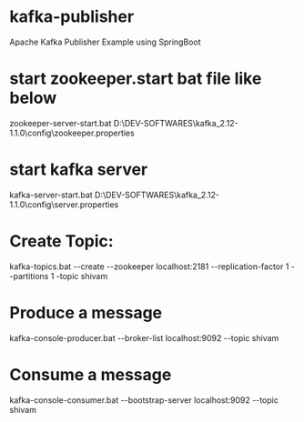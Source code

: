 # kafka-publisher
Apache Kafka Publisher Example using SpringBoot

# start zookeeper.start bat file like below
zookeeper-server-start.bat D:\DEV-SOFTWARES\kafka_2.12-1.1.0\config\zookeeper.properties

# start kafka server
kafka-server-start.bat D:\DEV-SOFTWARES\kafka_2.12-1.1.0\config\server.properties

# Create Topic:
kafka-topics.bat --create --zookeeper localhost:2181 --replication-factor 1 --partitions 1 -topic shivam

# Produce a message 
kafka-console-producer.bat --broker-list localhost:9092 --topic shivam

# Consume a message
kafka-console-consumer.bat --bootstrap-server localhost:9092 --topic shivam
